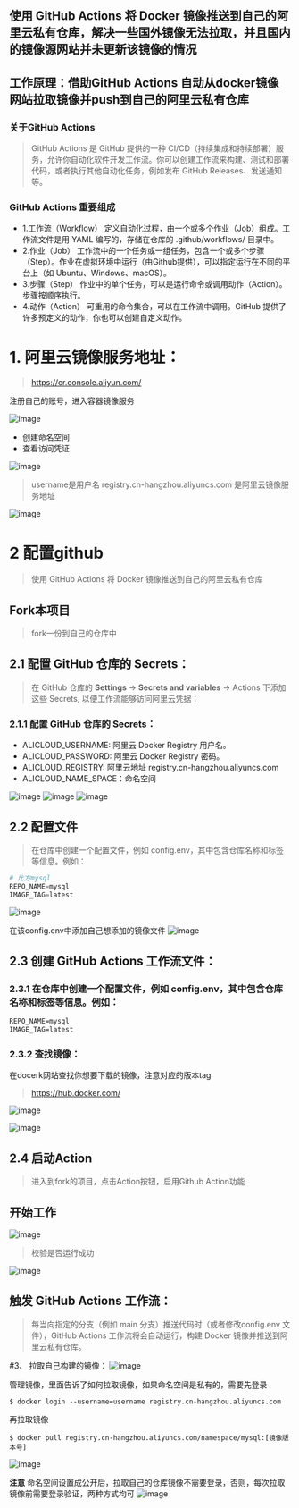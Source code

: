 ## 使用 GitHub Actions 将 Docker 镜像推送到自己的阿里云私有仓库，解决一些国外镜像无法拉取，并且国内的镜像源网站并未更新该镜像的情况 
## 工作原理：借助GitHub Actions 自动从docker镜像网站拉取镜像并push到自己的阿里云私有仓库
### 关于GitHub Actions
>GitHub Actions 是 GitHub 提供的一种 CI/CD（持续集成和持续部署）服务，允许你自动化软件开发工作流。你可以创建工作流来构建、测试和部署代码，或者执行其他自动化任务，例如发布 GitHub Releases、发送通知等。
### GitHub Actions 重要组成
- 1.工作流（Workflow）
定义自动化过程，由一个或多个作业（Job）组成。工作流文件是用 YAML 编写的，存储在仓库的 .github/workflows/ 目录中。
- 2.作业（Job）
工作流中的一个任务或一组任务，包含一个或多个步骤（Step）。作业在虚拟环境中运行（由Github提供），可以指定运行在不同的平台上（如 Ubuntu、Windows、macOS）。
- 3.步骤（Step）
作业中的单个任务，可以是运行命令或调用动作（Action）。步骤按顺序执行。
- 4.动作（Action）
可重用的命令集合，可以在工作流中调用。GitHub 提供了许多预定义的动作，你也可以创建自定义动作。


# 1. 阿里云镜像服务地址：
> https://cr.console.aliyun.com/

注册自己的账号，进入容器镜像服务

![image](https://github.com/user-attachments/assets/571c1b9f-b5c3-4538-912a-491ad5558626)

- 创建命名空间
- 查看访问凭证

![image](https://github.com/user-attachments/assets/06b410df-2f8e-4d9b-855f-9946f4c26cb7)


> username是用户名
> registry.cn-hangzhou.aliyuncs.com 是阿里云镜像服务地址


![image](https://github.com/user-attachments/assets/2ad50f6a-65ff-4448-8674-2f116569e864)


# 2 配置github 
> 使用 GitHub Actions 将 Docker 镜像推送到自己的阿里云私有仓库
## Fork本项目
> fork一份到自己的仓库中


## 2.1  配置 GitHub 仓库的 Secrets：
> 在 GitHub 仓库的 **Settings** -> **Secrets and variables** -> Actions 下添加这些 Secrets, 以便工作流能够访问阿里云凭据：

### 2.1.1 配置 GitHub 仓库的 Secrets：
- ALICLOUD_USERNAME: 阿里云 Docker Registry 用户名。
- ALICLOUD_PASSWORD: 阿里云 Docker Registry 密码。
- ALICLOUD_REGISTRY: 阿里云地址 registry.cn-hangzhou.aliyuncs.com
- ALICLOUD_NAME_SPACE：命名空间
  
![image](https://github.com/user-attachments/assets/e107b0c5-565a-4d9d-b2d1-fb645978efef)
![image](https://github.com/user-attachments/assets/4d463aee-16d9-49e4-ab42-b71a3a392be3)
![image](https://github.com/user-attachments/assets/7f63bc06-3d5d-47ed-ac48-e3dca4368607)



## 2.2  配置文件
> 在仓库中创建一个配置文件，例如 config.env，其中包含仓库名称和标签等信息。例如：

```powershell
# 比方mysql
REPO_NAME=mysql
IMAGE_TAG=latest
```
![image](https://github.com/user-attachments/assets/78277fef-f53d-429a-8fda-12b42e5f0aa9)

在该config.env中添加自己想添加的镜像文件
![image](https://github.com/user-attachments/assets/31b0b9a1-28db-445c-b680-49f609480375)


## 2.3 创建 GitHub Actions 工作流文件：
### 2.3.1 在仓库中创建一个配置文件，例如 config.env，其中包含仓库名称和标签等信息。例如：
```xml # 比方mysql
REPO_NAME=mysql
IMAGE_TAG=latest
```
### 2.3.2 查找镜像：
在docerk网站查找你想要下载的镜像，注意对应的版本tag
> https://hub.docker.com/

![image](https://github.com/user-attachments/assets/ea2e610e-10f1-4f9d-a379-567992004ba9)

![image](https://github.com/user-attachments/assets/8fb15b95-5716-4ed3-b07d-d53162bd3bb2)


## 2.4 启动Action
> 进入到fork的项目，点击Action按钮，启用Github Action功能

## 开始工作

![image](https://github.com/user-attachments/assets/20a660af-1572-4066-b3d2-37b58fe880bc)


> 校验是否运行成功


![image](https://github.com/user-attachments/assets/d491da29-4082-450a-93e3-a6e74accee49)


## 触发 GitHub Actions 工作流：
> 每当向指定的分支（例如 main 分支）推送代码时（或者修改config.env 文件），GitHub Actions 工作流将会自动运行，构建 Docker 镜像并推送到阿里云私有仓库。



#3、 拉取自己构建的镜像：
![image](https://github.com/user-attachments/assets/913fa745-18fd-45b7-af27-badfbc42f920)

管理镜像，里面告诉了如何拉取镜像，如果命名空间是私有的，需要先登录
```
$ docker login --username=username registry.cn-hangzhou.aliyuncs.com
```
再拉取镜像
```
$ docker pull registry.cn-hangzhou.aliyuncs.com/namespace/mysql:[镜像版本号]
```

![image](https://github.com/user-attachments/assets/ec4745df-b48f-43e5-91c6-8b1d7970a39a)



**注意** 
命名空间设置成公开后，拉取自己的仓库镜像不需要登录，否则，每次拉取镜像前需要登录验证，两种方式均可
![image](https://github.com/user-attachments/assets/f4f6f206-be32-4d36-875c-7f20e051380b)








